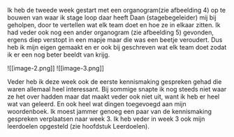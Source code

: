 Ik heb de tweede week gestart met een organogram(zie afbeelding 4) op te bouwen van waar ik stage loop daar heeft Daan (stagebegeleider) mij bij geholpen, door te vertellen wat elk team doet en hoe ze in elkaar zitten. Ik had veder ook nog een ander organogram (zie afbeelding 5) gevonden, ergens diep verstopt in een mapje maar die was een beetje veroudert. Dus heb ik mijn eigen gemaakt en er ook bij geschreven wat elk team doet zodat ik er een nog beter beeldt van krijg.

![[image-2.png]]
![[image-3.png]]

Veder heb ik deze week ook de eerste kennismaking gespreken gehad die waren allemaal heel interessant. Bij sommige snapte ik nog steeds niet waar ze het over hadden maar dat maakt veder ook niet uit, want ik heb er heel wat van geleerd. En ook heel wat dingen toegevoegd aan mijn woordenboek. Ik moest jammer genoeg een paar van de kennismaking gespreken verplaatsen naar week 3. Ik heb veder in week 3 ook mijn leerdoelen opgesteld (zie hoofdstuk Leerdoelen).